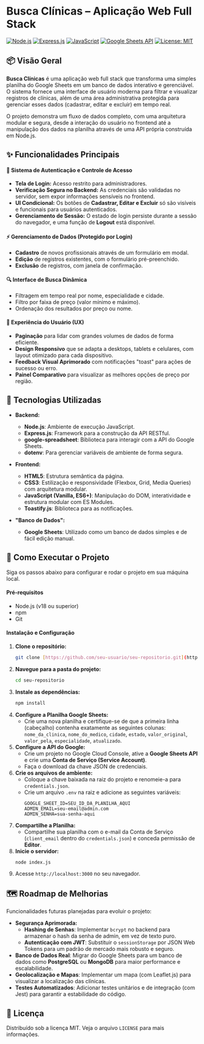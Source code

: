 # Busca Clínicas – Aplicação Web Full Stack

[![Node.js](https://img.shields.io/badge/Node.js-18.x-green.svg)](https://nodejs.org/)
[![Express.js](https://img.shields.io/badge/Express.js-4.x-blue.svg)](https://expressjs.com/pt-br/)
[![JavaScript](https://img.shields.io/badge/JavaScript-ES6%2B-yellow.svg)](https://developer.mozilla.org/pt-BR/docs/Web/JavaScript)
[![Google Sheets API](https://img.shields.io/badge/Google%20Sheets-API-brightgreen.svg)](https://developers.google.com/sheets/api)
[![License: MIT](https://img.shields.io/badge/License-MIT-purple.svg)](https://opensource.org/licenses/MIT)

## 📦 Visão Geral

**Busca Clínicas** é uma aplicação web full stack que transforma uma simples planilha do Google Sheets em um banco de dados interativo e gerenciável. O sistema fornece uma interface de usuário moderna para filtrar e visualizar registros de clínicas, além de uma área administrativa protegida para gerenciar esses dados (cadastrar, editar e excluir) em tempo real.

O projeto demonstra um fluxo de dados completo, com uma arquitetura modular e segura, desde a interação do usuário no frontend até a manipulação dos dados na planilha através de uma API própria construída em Node.js.

## ✨ Funcionalidades Principais

#### 🔐 Sistema de Autenticação e Controle de Acesso
- **Tela de Login:** Acesso restrito para administradores.
- **Verificação Segura no Backend:** As credenciais são validadas no servidor, sem expor informações sensíveis no frontend.
- **UI Condicional:** Os botões de **Cadastrar, Editar e Excluir** só são visíveis e funcionais para usuários autenticados.
- **Gerenciamento de Sessão:** O estado de login persiste durante a sessão do navegador, e uma função de **Logout** está disponível.

#### ⚡ Gerenciamento de Dados (Protegido por Login)
- **Cadastro** de novos profissionais através de um formulário em modal.
- **Edição** de registros existentes, com o formulário pré-preenchido.
- **Exclusão** de registros, com janela de confirmação.

#### 🔍 Interface de Busca Dinâmica
- Filtragem em tempo real por nome, especialidade e cidade.
- Filtro por faixa de preço (valor mínimo e máximo).
- Ordenação dos resultados por preço ou nome.

#### 🎨 Experiência do Usuário (UX)
- **Paginação** para lidar com grandes volumes de dados de forma eficiente.
- **Design Responsivo** que se adapta a desktops, tablets e celulares, com layout otimizado para cada dispositivo.
- **Feedback Visual Aprimorado** com notificações "toast" para ações de sucesso ou erro.
- **Painel Comparativo** para visualizar as melhores opções de preço por região.

## 🚀 Tecnologias Utilizadas

- **Backend:**
  - **Node.js**: Ambiente de execução JavaScript.
  - **Express.js**: Framework para a construção da API RESTful.
  - **google-spreadsheet**: Biblioteca para interagir com a API do Google Sheets.
  - **dotenv**: Para gerenciar variáveis de ambiente de forma segura.

- **Frontend:**
  - **HTML5**: Estrutura semântica da página.
  - **CSS3**: Estilização e responsividade (Flexbox, Grid, Media Queries) com arquitetura modular.
  - **JavaScript (Vanilla, ES6+)**: Manipulação do DOM, interatividade e estrutura modular com ES Modules.
  - **Toastify.js**: Biblioteca para as notificações.

- **"Banco de Dados":**
  - **Google Sheets**: Utilizado como um banco de dados simples e de fácil edição manual.

## 🔧 Como Executar o Projeto

Siga os passos abaixo para configurar e rodar o projeto em sua máquina local.

#### **Pré-requisitos**
- Node.js (v18 ou superior)
- npm
- Git

#### **Instalação e Configuração**

1.  **Clone o repositório:**
    ```bash
    git clone [https://github.com/seu-usuario/seu-repositorio.git](https://github.com/seu-usuario/seu-repositorio.git)
    ```
2.  **Navegue para a pasta do projeto:**
    ```bash
    cd seu-repositorio
    ```
3.  **Instale as dependências:**
    ```bash
    npm install
    ```
4.  **Configure a Planilha Google Sheets:**
    - Crie uma nova planilha e certifique-se de que a primeira linha (cabeçalho) contenha exatamente as seguintes colunas: `nome_da_clinica`, `nome_do_medico`, `cidade`, `estado`, `valor_original`, `valor_pela`, `especialidade`, `atualizado`.
5.  **Configure a API do Google:**
    - Crie um projeto no Google Cloud Console, ative a **Google Sheets API** e crie uma **Conta de Serviço (Service Account)**.
    - Faça o download da chave JSON de credenciais.
6.  **Crie os arquivos de ambiente:**
    - Coloque a chave baixada na raiz do projeto e renomeie-a para `credentials.json`.
    - Crie um arquivo `.env` na raiz e adicione as seguintes variáveis:
      ```
      GOOGLE_SHEET_ID=SEU_ID_DA_PLANILHA_AQUI
      ADMIN_EMAIL=seu-email@admin.com
      ADMIN_SENHA=sua-senha-aqui
      ```
7.  **Compartilhe a Planilha:**
    - Compartilhe sua planilha com o e-mail da Conta de Serviço (`client_email` dentro do `credentials.json`) e conceda permissão de **Editor**.
8.  **Inicie o servidor:**
    ```bash
    node index.js
    ```
9.  Acesse `http://localhost:3000` no seu navegador.

## 🗺️ Roadmap de Melhorias

Funcionalidades futuras planejadas para evoluir o projeto:

- **Segurança Aprimorada:**
    - **Hashing de Senhas**: Implementar `bcrypt` no backend para armazenar o hash da senha de admin, em vez de texto puro.
    - **Autenticação com JWT**: Substituir o `sessionStorage` por JSON Web Tokens para um padrão de mercado mais robusto e seguro.
- **Banco de Dados Real**: Migrar do Google Sheets para um banco de dados como **PostgreSQL** ou **MongoDB** para maior performance e escalabilidade.
- **Geolocalização e Mapas**: Implementar um mapa (com Leaflet.js) para visualizar a localização das clínicas.
- **Testes Automatizados**: Adicionar testes unitários e de integração (com Jest) para garantir a estabilidade do código.

## 📄 Licença

Distribuído sob a licença MIT. Veja o arquivo `LICENSE` para mais informações.
